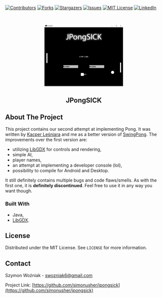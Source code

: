 
[![Contributors][contributors-shield]][contributors-url]
[![Forks][forks-shield]][forks-url]
[![Stargazers][stars-shield]][stars-url]
[![Issues][issues-shield]][issues-url]
[![MIT License][license-shield]][license-url]
[![LinkedIn][linkedin-shield]][linkedin-url]


<br />
<p align="center">
  <a href="https://github.com/simonusher/jpongsick">
    <img src="images/jpongsick.png" alt="Logo" width="50%">
  </a>

  <h2 align="center">JPongSICK</h3>

</p>

<!-- ABOUT THE PROJECT -->
## About The Project
This project contains our second attempt at implementing Pong. It was written by [Kacper Leśniara](https://github.com/calychas) and me as a better version of [SwingPong](https://github.com/simonusher/SwingPong). 
The improvements over the first version are:
- utilizing [LibGDX](https://libgdx.com/) for controls and rendering,
- simple AI,
- player names,
- an attempt at implementing a developer console (lol),
- possibility to compile for Android and Desktop.

It still definitely contains multiple bugs and code flaws/smells. As with the first one, it is **definitely discontinued**. Feel free to use it in any way you want though.


### Built With

* Java,
* [LibGDX](https://libgdx.com/).


<!-- LICENSE -->
## License

Distributed under the MIT License. See `LICENSE` for more information.



<!-- CONTACT -->
## Contact

Szymon Woźniak - swozniak6@gmail.com

Project Link: [https://github.com/simonusher/jpongsick](https://github.com/simonusher/jpongsick)


[contributors-shield]: https://img.shields.io/github/contributors/simonusher/jpongsick.svg?style=for-the-badge
[contributors-url]: https://github.com/simonusher/jpongsick/graphs/contributors
[forks-shield]: https://img.shields.io/github/forks/simonusher/jpongsick.svg?style=for-the-badge
[forks-url]: https://github.com/simonusher/jpongsick/network/members
[stars-shield]: https://img.shields.io/github/stars/simonusher/jpongsick.svg?style=for-the-badge
[stars-url]: https://github.com/simonusher/jpongsick/stargazers
[issues-shield]: https://img.shields.io/github/issues/simonusher/jpongsick.svg?style=for-the-badge
[issues-url]: https://github.com/simonusher/jpongsick/issues
[license-shield]: https://img.shields.io/github/license/simonusher/jpongsick.svg?style=for-the-badge
[license-url]: https://github.com/simonusher/jpongsick/blob/master/LICENSE.txt
[linkedin-shield]: https://img.shields.io/badge/-LinkedIn-black.svg?style=for-the-badge&logo=linkedin&colorB=555
[linkedin-url]: https://www.linkedin.com/in/szymon-wo%C5%BAniak-00505318a/